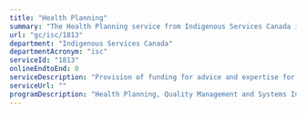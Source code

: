 ```yaml
---
title: "Health Planning"
summary: "The Health Planning service from Indigenous Services Canada is not available end-to-end online, according to the GC Service Inventory."
url: "gc/isc/1813"
department: "Indigenous Services Canada"
departmentAcronym: "isc"
serviceId: "1813"
onlineEndtoEnd: 0
serviceDescription: "Provision of funding for advice and expertise for the delivery services for the support of community planning and management. It supports on-going health system improvement by embedding quality improvement activities into health programs and services through various methods such as accreditation and the evaluation of health programs."
serviceUrl: ""
programDescription: "Health Planning, Quality Management and Systems Integration"
---
```

